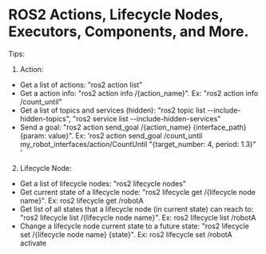 # ROS2 Actions, Lifecycle Nodes, Executors, Components, and More.

Tips:
  1. Action:
  - Get a list of actions: "ros2 action list"
  - Get a action info: "ros2 action info /{action_name}". Ex: "ros2 action info /count_until"
  - Get a list of topics and services (hidden): "ros2 topic list --include-hidden-topics", "ros2 service list --include-hidden-services"
  - Send a goal: "ros2 action send_goal /{action_name} {interface_path} {param: value}". Ex: 'ros2 action send_goal /count_until my_robot_interfaces/action/CountUntil "{target_number: 4, period: 1.3}" '
  2. Lifecycle Node:
  - Get a list of lifecycle nodes: "ros2 lifecycle nodes"
  - Get current state of a lifecycle node: "ros2 lifecycle get /{lifecycle node name}". Ex: ros2 lifecycle get /robotA
  - Get list of all states that a lifecycle node (in current state) can reach to: "ros2 lifecycle list /{lifecycle node name}". Ex: ros2 lifecycle list /robotA
  - Change a lifecycle node current state to a future state: "ros2 lifecycle set /{lifecycle node name} {state}". Ex: ros2 lifecycle set /robotA activate  
